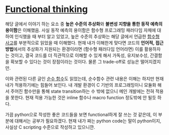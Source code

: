 # [Functional thinking](https://evan-moon.github.io/2019/12/15/about-functional-thinking/)

해당 글에서 이야기 하는 요소 중 **높은 수준의 추상화**와
**불변성 지향을 통한 동작 예측의 용이함**은 이해했음. 사실 동작 예측의 용이함은
함수형 프로그래밍 패러다임 자체에 대하여 인식했을 때 부터 알고 있었고, 높은
수준의 추상화는 해당 글에서 언급한
[함수형 사고](http://www.hanbit.co.kr/media/community/review_view.html?hbr_idx=3321)를
부분적으로 읽었을 때 이해했다. 현재 내가 이해한게 맞다면 코드의
**언어적, 접근 방법**에서의 추상화가 지원되는 환경이라면 (함수형 패러다임
언어라면) 이를 활용하자는 것이고, 결국 코드를 더 직관적으로 이해할 수 있게 해서
가독성, 유지보수성, 간결함을 확보할 수 있다는 것이 장점이라는 것이다.
물론 그 trade-off로 성능은 떨어지겠지만.

이와 관련된 다른 글인
[순수 함수](https://evan-moon.github.io/2019/12/29/about-pure-functions/)도
읽었는데, 순수함수 관련 내용은 이해는 하지만 현재 내가 적용하기에는 힘들어
보인다. 내 개발 환경이 C 기반의 프로그래밍이니 모듈화 해서 주어진 함수만을 통해
state transition하는 수 밖에 없으니 메인 개발에는 전혀 적용을 못한다. 현재 적용
가능한 것은 inline 함수나 macro function 정도밖에 안 될듯 하다.

가끔 python으로 작성한 좋은 코드들을 보면 functional하게 잘 쓰는 것 같은데, 이
부분에 대해서는 공부가 필요하겠다. 현재 내가 짜는 python code는 말이 python이지,
사실상 C scripting 수준으로 작성하고 있으니깐.
